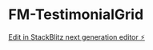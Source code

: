 # FM-TestimonialGrid

[Edit in StackBlitz next generation editor ⚡️](https://stackblitz.com/~/github.com/FabricioDag/FM-TestimonialGrid)